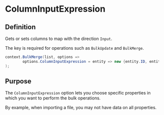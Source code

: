 # ColumnInputExpression

## Definition
Gets or sets columns to map with the direction `Input`.

The key is required for operations such as `BulkUpdate` and `BulkMerge`.


```csharp
context.BulkMerge(list, options => 
        options.ColumnInputExpression = entity => new {entity.ID, entity.Code}
); 
```

## Purpose
The `ColumnInputExpression` option lets you choose specific properties in which you want to perform the bulk operations.

By example, when importing a file, you may not have data on all properties.
